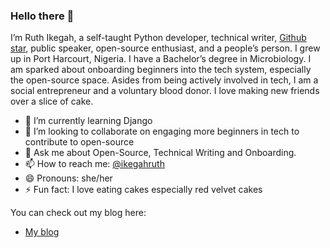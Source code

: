 ### Hello there 👋
I’m Ruth Ikegah, a self-taught Python developer, technical writer, [Github star](https://stars.github.com/profiles/ruth-ikegah/), public speaker, open-source enthusiast, and a people’s person. I grew up in Port Harcourt, Nigeria. I have a Bachelor’s degree in Microbiology. I am sparked about onboarding beginners into the tech system, especially the open-source space. Asides from being actively involved in tech, I am a social entrepreneur and a voluntary blood donor. I love making new friends over a slice of cake.



- 🌱 I’m currently learning Django 
- 👯 I’m looking to collaborate on engaging more beginners in tech to contribute to open-source
- 💬 Ask me about Open-Source, Technical Writing and Onboarding.
- 📫 How to reach me: [@ikegahruth](https://twitter.com/IkegahRuth)
- 😄 Pronouns: she/her
- ⚡ Fun fact: I love eating cakes especially red velvet cakes

You can check out my blog here:
- [My blog](https://cakebaby.dev/)

